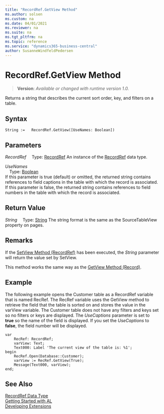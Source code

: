 ```yaml
---
title: "RecordRef.GetView Method"
ms.author: solsen
ms.custom: na
ms.date: 04/01/2021
ms.reviewer: na
ms.suite: na
ms.tgt_pltfrm: na
ms.topic: reference
ms.service: "dynamics365-business-central"
author: SusanneWindfeldPedersen
---
```

[//]: # (START>DO_NOT_EDIT)
[//]: # (IMPORTANT:Do not edit any of the content between here and the END>DO_NOT_EDIT.)
[//]: # (Any modifications should be made in the .xml files in the ModernDev repo.)
# RecordRef.GetView Method
> **Version**: _Available or changed with runtime version 1.0._

Returns a string that describes the current sort order, key, and filters on a table.


## Syntax
```
String :=   RecordRef.GetView([UseNames: Boolean])
```
## Parameters
*RecordRef*
&emsp;Type: [RecordRef](recordref-data-type.md)
An instance of the [RecordRef](recordref-data-type.md) data type.

*UseNames*  
&emsp;Type: [Boolean](../boolean/boolean-data-type.md)  
If this parameter is true (default) or omitted, the returned string contains references to field captions in the table with which the record is associated. If this parameter is false, the returned string contains references to field numbers in the table with which the record is associated.  


## Return Value
*String*
&emsp;Type: [String](../string/string-data-type.md)
The string format is the same as the SourceTableView property on pages.


[//]: # (IMPORTANT: END>DO_NOT_EDIT)

## Remarks  
 If the [SetView Method \(RecordRef\)](recordref-setview-method.md) has been executed, the *String* parameter will return the value set by SetView.  
  
 This method works the same way as the [GetView Method \(Record\)](recordref-getview-method.md).  
  
## Example  
 The following example opens the Customer table as a RecordRef variable that is named RecRef. The RecRef variable uses the GetView method to retrieve the field that the table is sorted on and stores the value in the varView variable. The Customer table does not have any filters and keys set so no filters or keys are displayed. The *UseCaptions* parameter is set to **true** so the name of the field is displayed. If you set the *UseCaptions* to **false**, the field number will be displayed. 
 
```al
var
    RecRef: RecordRef;
    varView: Text;
    Text000: Label 'The current view of the table is: %1';
begin    
    RecRef.Open(Database::Customer);  
    varView := RecRef.GetView(True);  
    Message(Text000, varView);  
end;
```  
  

## See Also
[RecordRef Data Type](recordref-data-type.md)  
[Getting Started with AL](../../devenv-get-started.md)  
[Developing Extensions](../../devenv-dev-overview.md)